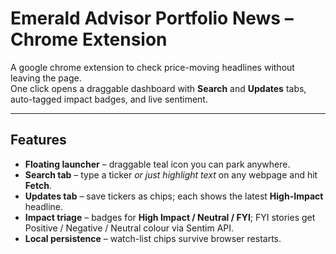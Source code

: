 # Emerald Advisor Portfolio News – Chrome Extension

A google chrome extension to check price-moving headlines without leaving the page.  
One click opens a draggable dashboard with **Search** and **Updates** tabs, auto-tagged impact badges, and live sentiment.

---

## Features

- **Floating launcher** – draggable teal icon you can park anywhere.
- **Search tab** – type a ticker *or just highlight text* on any webpage and hit **Fetch**.
- **Updates tab** – save tickers as chips; each shows the latest **High-Impact** headline.
- **Impact triage** – badges for **High Impact / Neutral / FYI**; FYI stories get Positive / Negative / Neutral colour via Sentim API.
- **Local persistence** – watch-list chips survive browser restarts.


